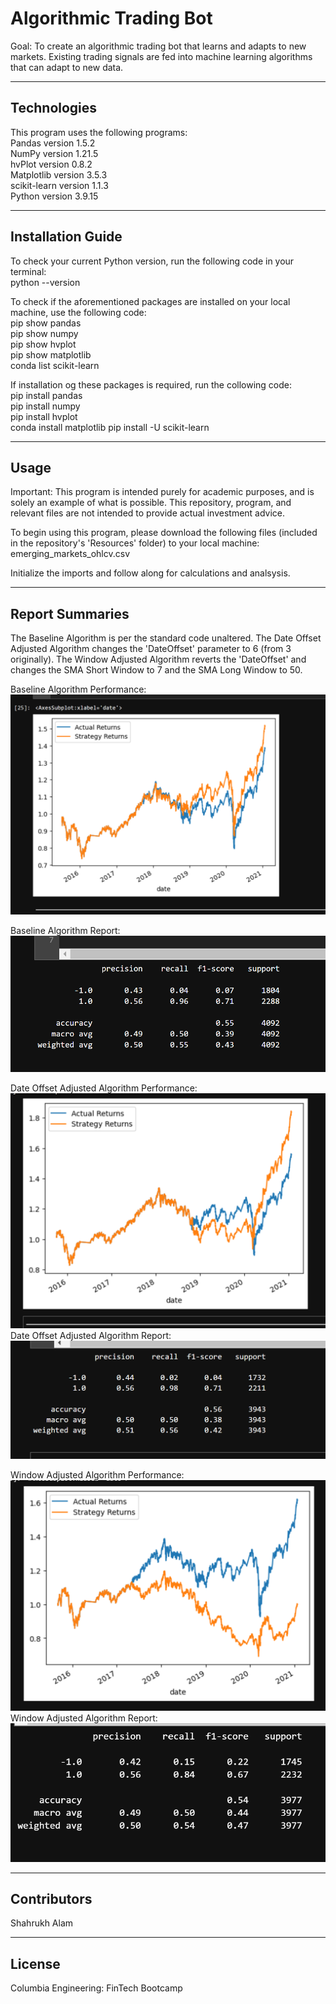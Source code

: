 # Algorithmic Trading Bot
Goal: To create an algorithmic trading bot that learns and adapts to new markets. Existing trading signals are fed into machine learning algorithms that can adapt to new data.  

---

## Technologies

This program uses the following programs:  
Pandas version 1.5.2    
NumPy version 1.21.5    
hvPlot version 0.8.2    
Matplotlib version 3.5.3     
scikit-learn version 1.1.3    
Python version 3.9.15     

---

## Installation Guide

To check your current Python version, run the following code in your terminal:  
python --version  

To check if the aforementioned packages are installed on your local machine, use the following code:   
pip show pandas  
pip show numpy  
pip show hvplot  
pip show matplotlib  
conda list scikit-learn

If installation og these packages is required, run the collowing code:  
pip install pandas  
pip install numpy  
pip install hvplot  
conda install matplotlib 
pip install -U scikit-learn

---

## Usage

Important: This program is intended purely for academic purposes, and is solely an example of what is possible. This repository, program, and relevant files are not intended to provide actual investment advice.  

To begin using this program, please download the following files (included in the repository's 'Resources' folder) to your local machine:   
emerging_markets_ohlcv.csv    

Initialize the imports and follow along for calculations and analsysis. 

---

## Report Summaries

The Baseline Algorithm is per the standard code unaltered. The Date Offset Adjusted Algorithm changes the 'DateOffset' parameter to 6 (from 3 originally). The Window Adjusted Algorithm reverts the 'DateOffset' and changes the SMA Short Window to 7 and the SMA Long Window to 50. 
 
Baseline Algorithm Performance:   
<img src="Resources/baseline strategy performance.png">

Baseline Algorithm Report:  
<img src="Resources/baseline strategy report.png">
 
Date Offset Adjusted Algorithm Performance:  
<img src="Resources/tuned date offset performance.png">
Date Offset Adjusted Algorithm Report:  
<img src="Resources/tuned date offset report.png">
  
Window Adjusted Algorithm Performance:  
<img src="Resources/tuned window performance.png">
Window Adjusted Algorithm Report:  
<img src="Resources/tuned window report.png">

---


## Contributors 

Shahrukh Alam

---

## License

Columbia Engineering: FinTech Bootcamp
